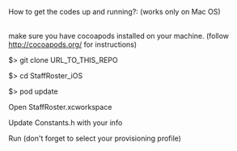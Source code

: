 How to get the codes up and running?: (works only on Mac OS) <br /><br />
 
make sure you have cocoapods installed on your machine. (follow http://cocoapods.org/ for instructions)
  
$> git clone URL_TO_THIS_REPO

$> cd StaffRoster_iOS

$> pod update

Open StaffRoster.xcworkspace <br />

Update Constants.h with your info <br />

Run (don't forget to select your provisioning profile)
